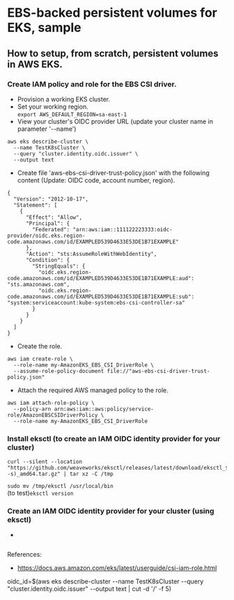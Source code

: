 # EBS-backed persistent volumes for EKS, sample  
## How to setup, from scratch, persistent volumes in AWS EKS.  
### Create IAM policy and role for the EBS CSI driver.
 * Provision a working EKS cluster.
 * Set your working region.  
```export AWS_DEFAULT_REGION=sa-east-1```
 * View your cluster's OIDC provider URL (update your cluster name in parameter '--name')  
```
aws eks describe-cluster \
  --name TestK8sCluster \ 
  --query "cluster.identity.oidc.issuer" \
  --output text
```  
 * Create file 'aws-ebs-csi-driver-trust-policy.json' with the following content (Update: OIDC code, account number, region).  
```
{
  "Version": "2012-10-17",
  "Statement": [
    {
      "Effect": "Allow",
      "Principal": {
        "Federated": "arn:aws:iam::111122223333:oidc-provider/oidc.eks.region-code.amazonaws.com/id/EXAMPLED539D4633E53DE1B71EXAMPLE"
      },
      "Action": "sts:AssumeRoleWithWebIdentity",
      "Condition": {
        "StringEquals": {
          "oidc.eks.region-code.amazonaws.com/id/EXAMPLED539D4633E53DE1B71EXAMPLE:aud": "sts.amazonaws.com",
          "oidc.eks.region-code.amazonaws.com/id/EXAMPLED539D4633E53DE1B71EXAMPLE:sub": "system:serviceaccount:kube-system:ebs-csi-controller-sa"
        }
      }
    }
  ]
}
```  
 * Create the role.  
```
aws iam create-role \
  --role-name my-AmazonEKS_EBS_CSI_DriverRole \
  --assume-role-policy-document file://"aws-ebs-csi-driver-trust-policy.json"
```  
 * Attach the required AWS managed policy to the role.  
```
aws iam attach-role-policy \
  --policy-arn arn:aws:iam::aws:policy/service-role/AmazonEBSCSIDriverPolicy \
  --role-name my-AmazonEKS_EBS_CSI_DriverRole
```
### Install eksctl (to create an IAM OIDC identity provider for your cluster)  
```
curl --silent --location "https://github.com/weaveworks/eksctl/releases/latest/download/eksctl_$(uname -s)_amd64.tar.gz" | tar xz -C /tmp
```  
```sudo mv /tmp/eksctl /usr/local/bin```  
(to test)```eksctl version```  
### Create an IAM OIDC identity provider for your cluster (using eksctl)
 * 


``````
``````
References:  
 - https://docs.aws.amazon.com/eks/latest/userguide/csi-iam-role.html


oidc_id=$(aws eks describe-cluster --name TestK8sCluster --query "cluster.identity.oidc.issuer" --output text | cut -d '/' -f 5)
